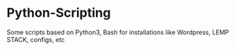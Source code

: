 # Python-Scripting
Some scripts based on Python3, Bash for installations like Wordpress, LEMP STACK, configs, etc
